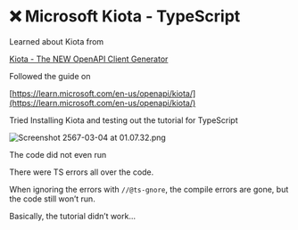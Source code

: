 # ❌ Microsoft Kiota - TypeScript

Learned about Kiota from 

[Kiota - The NEW OpenAPI Client Generator](https://www.youtube.com/watch?v=nk9BUPKgN_k)

Followed the guide on 

[https://learn.microsoft.com/en-us/openapi/kiota/](https://learn.microsoft.com/en-us/openapi/kiota/)

Tried Installing Kiota and testing out the tutorial for TypeScript

![Screenshot 2567-03-04 at 01.07.32.png](%E2%9D%8C%20Microsoft%20Kiota%20-%20TypeScript%20eec3969749af4d3f8b6eb7d9b484af90/Screenshot_2567-03-04_at_01.07.32.png)

The code did not even run

There were TS errors all over the code.

When ignoring the errors with `//@ts-gnore`, the compile errors are gone, but the code still won’t run.

Basically, the tutorial didn’t work…